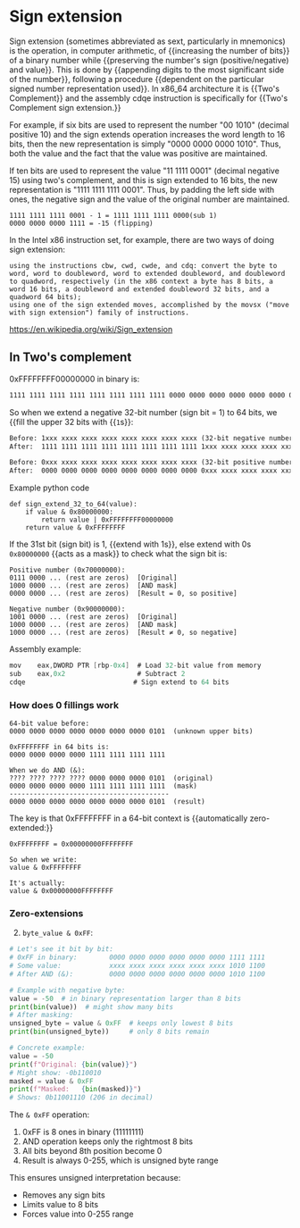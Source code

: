 # Sign extension 

Sign extension (sometimes abbreviated as sext, particularly in mnemonics) is the operation, in computer arithmetic, of {{increasing the number of bits}} of a binary number while {{preserving the number's sign (positive/negative) and value}}. This is done by {{appending digits to the most significant side of the number}}, following a procedure {{dependent on the particular signed number representation used}}. In x86_64 architecture it is {{Two's Complement}} and the assembly cdqe instruction is specifically for {{Two's Complement sign extension.}}

For example, if six bits are used to represent the number "00 1010" (decimal positive 10) and the sign extends operation increases the word length to 16 bits, then the new representation is simply "0000 0000 0000 1010". Thus, both the value and the fact that the value was positive are maintained.

If ten bits are used to represent the value "11 1111 0001" (decimal negative 15) using two's complement, and this is sign extended to 16 bits, the new representation is "1111 1111 1111 0001". Thus, by padding the left side with ones, the negative sign and the value of the original number are maintained.
```
1111 1111 1111 0001 - 1 = 1111 1111 1111 0000(sub 1)
0000 0000 0000 1111 = -15 (flipping)
```

In the Intel x86 instruction set, for example, there are two ways of doing sign extension:

    using the instructions cbw, cwd, cwde, and cdq: convert the byte to word, word to doubleword, word to extended doubleword, and doubleword to quadword, respectively (in the x86 context a byte has 8 bits, a word 16 bits, a doubleword and extended doubleword 32 bits, and a quadword 64 bits);
    using one of the sign extended moves, accomplished by the movsx ("move with sign extension") family of instructions.

https://en.wikipedia.org/wiki/Sign_extension


## In Two's complement 
0xFFFFFFFF00000000 in binary is:
```apache
1111 1111 1111 1111 1111 1111 1111 1111 0000 0000 0000 0000 0000 0000 0000 0000 (64 bits)
```
So when we extend a negative 32-bit number (sign bit = 1) to 64 bits, we {{fill the upper 32 bits with {{`1`s}}:
```apache
Before: 1xxx xxxx xxxx xxxx xxxx xxxx xxxx xxxx (32-bit negative number)
After:  1111 1111 1111 1111 1111 1111 1111 1111 1xxx xxxx xxxx xxxx xxxx xxxx xxxx xxxx (64-bit)

Before: 0xxx xxxx xxxx xxxx xxxx xxxx xxxx xxxx (32-bit positive number)
After:  0000 0000 0000 0000 0000 0000 0000 0000 0xxx xxxx xxxx xxxx xxxx xxxx xxxx xxxx (64-bit)
```

Example python code 
```
def sign_extend_32_to_64(value):
    if value & 0x80000000:
        return value | 0xFFFFFFFF00000000
    return value & 0xFFFFFFFF
```
If the 31st bit (sign bit) is 1, {{extend with 1s}}, else extend with 0s
`0x80000000` {{acts as a mask}} to check what the sign bit is:
```basic
Positive number (0x70000000):
0111 0000 ... (rest are zeros)  [Original]
1000 0000 ... (rest are zeros)  [AND mask]
0000 0000 ... (rest are zeros)  [Result = 0, so positive]

Negative number (0x90000000):
1001 0000 ... (rest are zeros)  [Original]
1000 0000 ... (rest are zeros)  [AND mask]
1000 0000 ... (rest are zeros)  [Result ≠ 0, so negative]
```

Assembly example:
```as
mov    eax,DWORD PTR [rbp-0x4]  # Load 32-bit value from memory
sub    eax,0x2                  # Subtract 2
cdqe                           # Sign extend to 64 bits
```

### How does 0 fillings work 
```
64-bit value before:
0000 0000 0000 0000 0000 0000 0000 0101  (unknown upper bits)

0xFFFFFFFF in 64 bits is:
0000 0000 0000 0000 1111 1111 1111 1111

When we do AND (&):
???? ???? ???? ???? 0000 0000 0000 0101  (original)
0000 0000 0000 0000 1111 1111 1111 1111  (mask)
----------------------------------------
0000 0000 0000 0000 0000 0000 0000 0101  (result)
```
The key is that 0xFFFFFFFF in a 64-bit context is {{automatically zero-extended:}}
```
0xFFFFFFFF = 0x00000000FFFFFFFF

So when we write:
value & 0xFFFFFFFF

It's actually:
value & 0x00000000FFFFFFFF
```


### Zero-extensions
2. `byte_value & 0xFF`:
```python
# Let's see it bit by bit:
# 0xFF in binary:        0000 0000 0000 0000 0000 0000 1111 1111
# Some value:            xxxx xxxx xxxx xxxx xxxx xxxx 1010 1100
# After AND (&):         0000 0000 0000 0000 0000 0000 1010 1100

# Example with negative byte:
value = -50  # in binary representation larger than 8 bits
print(bin(value))  # might show many bits
# After masking:
unsigned_byte = value & 0xFF  # keeps only lowest 8 bits
print(bin(unsigned_byte))     # only 8 bits remain

# Concrete example:
value = -50
print(f"Original: {bin(value)}")
# Might show: -0b110010
masked = value & 0xFF
print(f"Masked:   {bin(masked)}")
# Shows: 0b11001110 (206 in decimal)
```

The `& 0xFF` operation:
1. 0xFF is 8 ones in binary (11111111)
2. AND operation keeps only the rightmost 8 bits
3. All bits beyond 8th position become 0
4. Result is always 0-255, which is unsigned byte range

This ensures unsigned interpretation because:
- Removes any sign bits
- Limits value to 8 bits
- Forces value into 0-255 range




